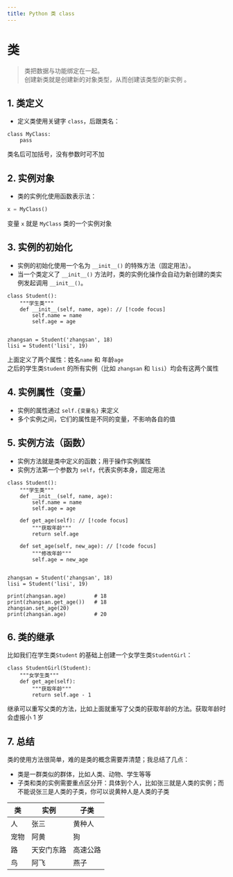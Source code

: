 ```yaml
---
title: Python 类 class
---
```


# 类

> 类把数据与功能绑定在一起。  
> 创建新类就是创建新的对象类型，从而创建该类型的新实例 。


## 1. 类定义
- 定义类使用关键字 `class`，后跟类名：

```python{1}
class MyClass:
    pass
```

类名后可加括号，没有参数时可不加

## 2. 实例对象
- 类的实例化使用函数表示法：

```python
x = MyClass()
```

变量 `x` 就是 `MyClass` 类的一个实例对象

## 3. 实例的初始化
- 实例的初始化使用一个名为 `__init__()` 的特殊方法（固定用法）。
- 当一个类定义了 `__init__()` 方法时，类的实例化操作会自动为新创建的类实例发起调用 `__init__()`。

```python{3}
class Student():
    """学生类"""
    def __init__(self, name, age): // [!code focus]
        self.name = name
        self.age = age


zhangsan = Student('zhangsan', 18)
lisi = Student('lisi', 19)
```

上面定义了两个属性：姓名`name` 和 年龄`age`  
之后的学生类`Student` 的所有实例（比如 `zhangsan` 和 `lisi`）均会有这两个属性

## 4. 实例属性（变量）
- 实例的属性通过 `self.{变量名}` 来定义
- 多个实例之间，它们的属性是不同的变量，不影响各自的值

## 5. 实例方法（函数）
- 实例方法就是类中定义的函数；用于操作实例属性
- 实例方法第一个参数为 `self`，代表实例本身，固定用法

```python{7,11}
class Student():
    """学生类"""
    def __init__(self, name, age):
        self.name = name
        self.age = age

    def get_age(self): // [!code focus]
        """获取年龄"""
        return self.age

    def set_age(self, new_age): // [!code focus]
        """修改年龄"""
        self.age = new_age


zhangsan = Student('zhangsan', 18)
lisi = Student('lisi', 19)

print(zhangsan.age)         # 18
print(zhangsan.get_age())   # 18
zhangsan.set_age(20)
print(zhangsan.age)         # 20
```

## 6. 类的继承
比如我们在学生类`Student` 的基础上创建一个女学生类`StudentGirl`：
```python{1}
class StudentGirl(Student):
    """女学生类"""
    def get_age(self):
        """获取年龄"""
        return self.age - 1
```

继承可以重写父类的方法，比如上面就重写了父类的获取年龄的方法。获取年龄时会虚报小 1 岁

## 7. 总结
类的使用方法很简单，难的是类的概念需要弄清楚；我总结了几点：

- 类是一群类似的群体，比如人类、动物、学生等等
- 子类和类的实例需要重点区分开：具体到个人，比如张三就是人类的实例；而不能说张三是人类的子类，你可以说黄种人是人类的子类

类 | 实例 | 子类
--- | --- | ---
人 | 张三 | 黄种人
宠物 | 阿黄 | 狗
路 | 天安门东路 | 高速公路
鸟 | 阿飞 | 燕子
